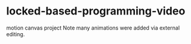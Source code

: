 ﻿# locked-based-programming-video
motion canvas project
Note many animations were added via external editing.
